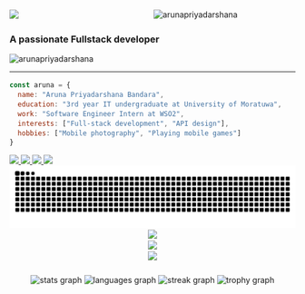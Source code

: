 <div align="left">
</div>

###
<div>

 <img src="https://readme-typing-svg.herokuapp.com/?font=Righteous&size=35&center=false&vCenter=false&width=500&height=70&duration=4000&lines=Hi+There!+👋;+I'm+Aruna+Priyadarshana!;" />

<img width="250" align="right" src="https://raw.githubusercontent.com/arunapriyadarshana/arunapriyadarshana/refs/heads/main/dev-working_rounded.gif" alt="arunapriyadarshana" />

</div>

     
<h3 align="left">A passionate Fullstack developer</h3>

<p align="left"> <img src="https://komarev.com/ghpvc/?username=arunapriyadarshana&label=Profile%20views&color=0e75b6&style=flat" alt="arunapriyadarshana" /> </p>

---

```javascript
const aruna = {
  name: "Aruna Priyadarshana Bandara",
  education: "3rd year IT undergraduate at University of Moratuwa",
  work: "Software Engineer Intern at WSO2",
  interests: ["Full-stack development", "API design"],
  hobbies: ["Mobile photography", "Playing mobile games"]
}
```

<div align="left"> 
  <a href="mailto:arunapbandara45@gmail.com">
    <img src="https://img.shields.io/badge/Gmail-333333?style=for-the-badge&logo=gmail&logoColor=red" />
  </a>
  <a href="https://www.linkedin.com/in/arunapriyadarshana" target="_blank">
    <img src="https://img.shields.io/badge/LinkedIn-0077B5?style=for-the-badge&logo=linkedin&logoColor=white" target="_blank" />
  </a>
  <a href="https://arunapriyadarshana.me" target="_blank">
     <img src="https://img.shields.io/badge/Portfolio-FF5722?style=for-the-badge&logo=todoist&logoColor=white" target="_blank" /> <!-- sqlite, safari, google-chrome are other good icon options -->
  </a>
    <a href="https://medium.com/@arunapbandara45" target="_blank">
    <img src="https://img.shields.io/badge/Medium-000000?style=for-the-badge&logo=Medium&labelColor=black" target="_blank" />
  </a>
</div>

<div align="center">

<img  alt="GitHub Snake" src="https://raw.githubusercontent.com/arunapriyadarshana/arunapriyadarshana/output/github-contribution-grid-snake.svg" />

</div>

<div align="center">
    <img src="https://skillicons.dev/icons?i=nextjs,react,nodejs,spring,tailwind,materialui,html,css" /><br>
    <img src="https://skillicons.dev/icons?i=ts,js,java,py,c,mongodb,mysql,postgres,prisma,appwrite,git,figma" /><br>
  <img src="https://skillicons.dev/icons?i=vscode,idea,postman" />
</div>

###

<div align="center">
  <img src="https://github-readme-stats.vercel.app/api?username=arunapriyadarshana&hide_title=false&hide_rank=false&show_icons=true&include_all_commits=true&count_private=true&disable_animations=false&theme=dracula&locale=en&hide_border=true&order=1" height="150" alt="stats graph"  />
  <img src="https://github-readme-stats.vercel.app/api/top-langs?username=arunapriyadarshana&locale=en&hide_title=false&layout=compact&card_width=320&langs_count=7&theme=dracula&hide_border=true&order=2" height="150" alt="languages graph"  />
  <img src="https://streak-stats.demolab.com?user=arunapriyadarshana&locale=en&mode=daily&theme=dracula&hide_border=true&border_radius=5&order=3" height="150" alt="streak graph"  />
  <img src="https://github-profile-trophy.vercel.app?username=arunapriyadarshana&theme=dracula&column=-1&row=1&margin-w=8&margin-h=8&no-bg=false&no-frame=false&order=4" height="150" alt="trophy graph"  />
</div>

